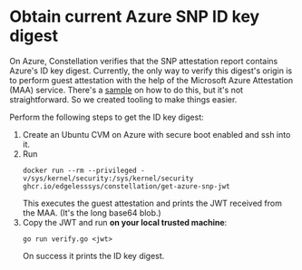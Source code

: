 # Obtain current Azure SNP ID key digest

On Azure, Constellation verifies that the SNP attestation report contains Azure's ID key digest.
Currently, the only way to verify this digest's origin is to perform guest attestation with the help of the Microsoft Azure Attestation (MAA) service.
There's a [sample](https://github.com/Azure/confidential-computing-cvm-guest-attestation) on how to do this, but it's not straightforward.
So we created tooling to make things easier.

Perform the following steps to get the ID key digest:

1. Create an Ubuntu CVM on Azure with secure boot enabled and ssh into it.
2. Run
   ```
   docker run --rm --privileged -v/sys/kernel/security:/sys/kernel/security ghcr.io/edgelesssys/constellation/get-azure-snp-jwt
   ```
   This executes the guest attestation and prints the JWT received from the MAA. (It's the long base64 blob.)
3. Copy the JWT and run **on your local trusted machine**:
   ```
   go run verify.go <jwt>
   ```
   On success it prints the ID key digest.
